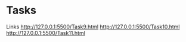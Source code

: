 # Tasks
Links
http://127.0.0.1:5500/Task9.html
http://127.0.0.1:5500/Task10.html
http://127.0.0.1:5500/Task11.html

